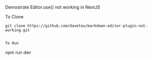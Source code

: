 Demostrate Editor.use() not working in NextJS

To Clone
```
git clone https://github.com/daveteu/markdown-editor-plugin-not-working.git


To Run
```
npm run dev
